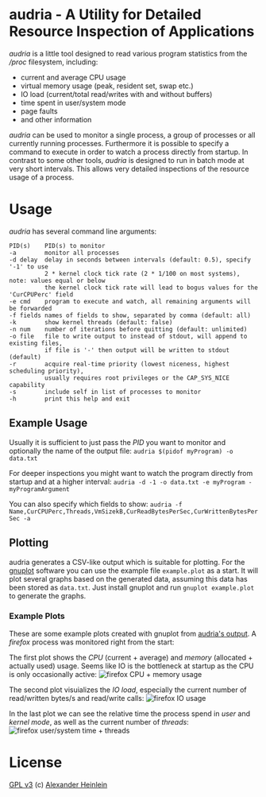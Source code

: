 # audria - A Utility for Detailed Resource Inspection of Applications

*audria* is a little tool designed to read various program statistics from the */proc* filesystem, including:
  * current and average CPU usage
  * virtual memory usage (peak, resident set, swap etc.)
  * IO load (current/total read/writes with and without buffers)
  * time spent in user/system mode
  * page faults
  * and other information

*audria* can be used to monitor a single process, a group of processes or all currently running processes.
Furthermore it is possible to specify a command to execute in order to watch a process directly from startup.
In contrast to some other tools, *audria* is designed to run in batch mode at very short intervals.
This allows very detailed inspections of the resource usage of a process.

# Usage

*audria* has several command line arguments:

    PID(s)    PID(s) to monitor
    -a        monitor all processes
    -d delay  delay in seconds between intervals (default: 0.5), specify '-1' to use
              2 * kernel clock tick rate (2 * 1/100 on most systems), note: values equal or below
              the kernel clock tick rate will lead to bogus values for the 'CurCPUPerc' field
    -e cmd    program to execute and watch, all remaining arguments will be forwarded
    -f fields names of fields to show, separated by comma (default: all)
    -k        show kernel threads (default: false)
    -n num    number of iterations before quitting (default: unlimited)
    -o file   file to write output to instead of stdout, will append to existing files,
              if file is '-' then output will be written to stdout (default)
    -r        acquire real-time priority (lowest niceness, highest scheduling priority),
              usually requires root privileges or the CAP_SYS_NICE capability
    -s        include self in list of processes to monitor
    -h        print this help and exit

## Example Usage

Usually it is sufficient to just pass the *PID* you want to monitor and optionally the name of the output file:
`audria $(pidof myProgram) -o data.txt`

For deeper inspections you might want to watch the program directly from startup and at a higher interval:
`audria -d -1 -o data.txt -e myProgram -myProgramArgument`

You can also specify which fields to show:
`audria -f Name,CurCPUPerc,Threads,VmSizekB,CurReadBytesPerSec,CurWrittenBytesPerSec -a`

## Plotting

audria generates a CSV-like output which is suitable for plotting.
For the [gnuplot](http://gnuplot.sourceforge.net/) software you can use the example file `example.plot` as a start.
It will plot several graphs based on the generated data, assuming this data has been stored as `data.txt`.
Just install gnuplot and run `gnuplot example.plot` to generate the graphs.

### Example Plots
These are some example plots created with gnuplot from [audria's output](https://raw.github.com/scaidermern/audria/master/plots/profile_firefox.txt).
A *firefox* process was monitored right from the start:

The first plot shows the *CPU* (current + average) and *memory* (allocated + actually used) usage.
Seems like IO is the bottleneck at startup as the CPU is only occasionally active:
![firefox CPU + memory usage](https://raw.github.com/scaidermern/audria/master/plots/profile_firefox_cpu+mem.png)

The second plot visuializes the *IO load*, especially the current number of read/written bytes/s and read/write calls:
![firefox IO usage](https://raw.github.com/scaidermern/audria/master/plots/profile_firefox_io.png)

In the last plot we can see the relative time the process spend in *user* and *kernel mode*, as well as the current number of *threads*:
![firefox user/system time + threads](https://raw.github.com/scaidermern/audria/master/plots/profile_firefox_utime+stime.png)

# License
[GPL v3](http://www.gnu.org/licenses/gpl.html)
(c) [Alexander Heinlein](http://choerbaert.org)
